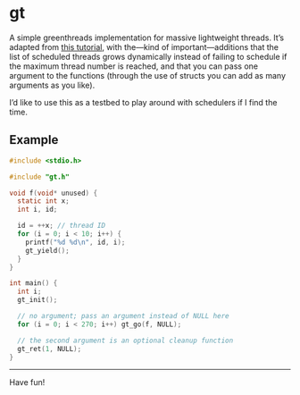 # gt

A simple greenthreads implementation for massive lightweight threads. It’s
adapted from [this tutorial](https://c9x.me/articles/gthreads/intro.html), with
the—kind of important—additions that the list of scheduled threads grows
dynamically instead of failing to schedule if the maximum thread number is
reached, and that you can pass one argument to the functions (through the use
of structs you can add as many arguments as you like).

I’d like to use this as a testbed to play around with schedulers if I find the
time.

## Example

```c
#include <stdio.h>

#include "gt.h"

void f(void* unused) {
  static int x;
  int i, id;

  id = ++x; // thread ID
  for (i = 0; i < 10; i++) {
    printf("%d %d\n", id, i);
    gt_yield();
  }
}

int main() {
  int i;
  gt_init();

  // no argument; pass an argument instead of NULL here
  for (i = 0; i < 270; i++) gt_go(f, NULL);

  // the second argument is an optional cleanup function
  gt_ret(1, NULL);
}
```

<hr/>

Have fun!
